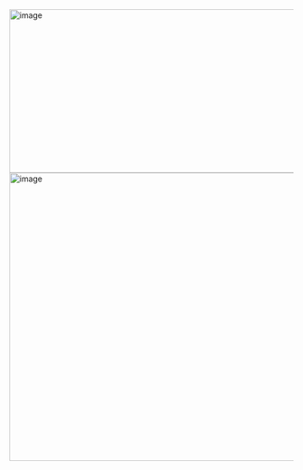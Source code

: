 <img width="1126" height="290" alt="image" src="https://github.com/user-attachments/assets/6a1f2c9d-7334-4e43-b74d-8857017bb3a6" />

<img width="1103" height="511" alt="image" src="https://github.com/user-attachments/assets/283c635a-a125-4981-ad93-2c2eb9f81c03" />

